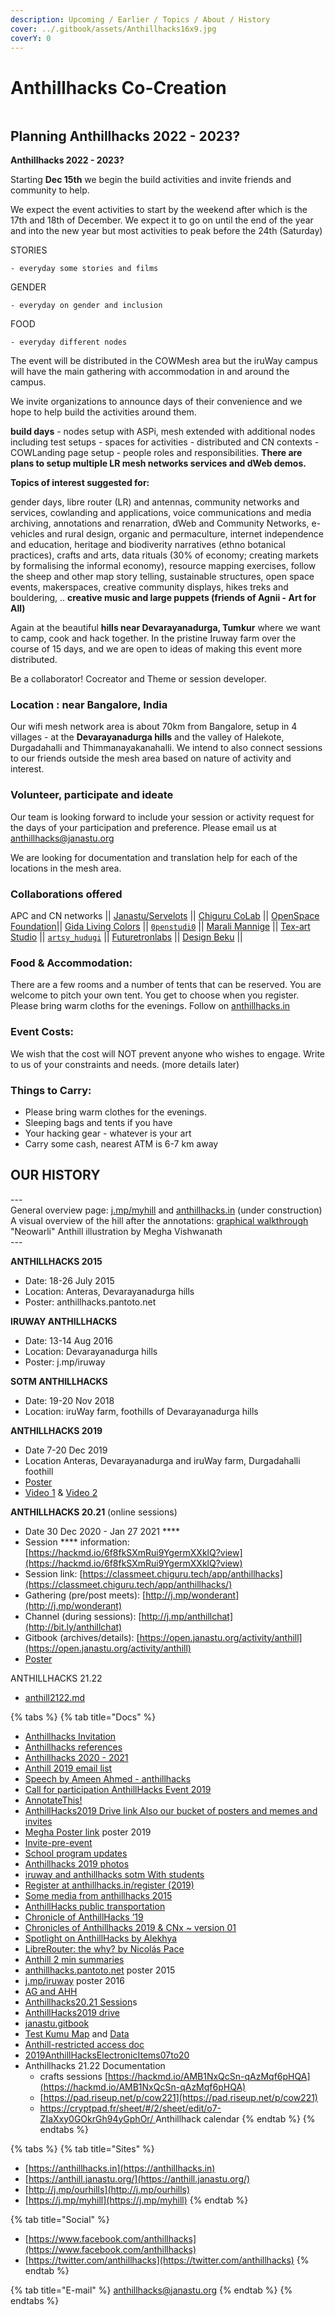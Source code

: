 ```yaml
---
description: Upcoming / Earlier / Topics / About / History
cover: ../.gitbook/assets/Anthillhacks16x9.jpg
coverY: 0
---
```


# Anthillhacks Co-Creation



<figure><img src="../.gitbook/assets/anthillhacks2022.jpg" alt=""><figcaption></figcaption></figure>

## Planning Anthillhacks 2022 - 2023?

**Anthillhacks 2022 - 2023?**

Starting **Dec 15th** we begin the build activities and invite friends and community to help.

We expect the event activities to start by the weekend after which is the 17th and 18th of December. We expect it to go on until the end of the year and into the new year but most activities to peak before the 24th (Saturday)

STORIES

```
- everyday some stories and films
```

GENDER

```
- everyday on gender and inclusion
```

FOOD

```
- everyday different nodes
```

The event will be distributed in the COWMesh area but the iruWay campus will have the main gathering with accommodation in and around the campus.

We invite organizations to announce days of their convenience and we hope to help build the activities around them.

**build days** - nodes setup with ASPi, mesh extended with additional nodes including test setups - spaces for activities - distributed and CN contexts - COWLanding page setup - people roles and responsibilities. **There are plans to setup multiple LR mesh networks services and dWeb demos.**

**Topics of interest suggested for:**

gender days, libre router (LR) and antennas, community networks and services, cowlanding and applications, voice communications and media archiving, annotations and renarration, dWeb and Community Networks, e-vehicles and rural design, organic and permaculture, internet independence and education, heritage and biodiverity narratives (ethno botanical practices), crafts and arts, data rituals (30% of economy; creating markets by formalising the informal economy), resource mapping exercises, follow the sheep and other map story telling, sustainable structures, open space events, makerspaces, creative community displays, hikes treks and bouldering, .. **creative music and large puppets  (friends of Agnii - Art for All)**

Again at the beautiful **hills near Devarayanadurga, Tumkur** where we want to camp, cook and hack together. In the pristine Iruway farm over the course of 15 days, and we are open to ideas of making this event more distributed.

Be a collaborator! Cocreator and Theme or session developer.

### Location : near Bangalore, India <a href="#location-near-bangalore-india" id="location-near-bangalore-india"></a>

Our wifi mesh network area is about 70km from Bangalore, setup in 4 villages - at the **Devarayanadurga hills** and the valley of Halekote, Durgadahalli and Thimmanayakanahalli. We intend to also connect sessions to our friends outside the mesh area based on nature of activity and interest.

### Volunteer, participate and ideate <a href="#volunteer-participate-and-ideate" id="volunteer-participate-and-ideate"></a>

Our team is looking forward to include your session or activity request for the days of your participation and preference. Please email us at [anthillhacks@janastu.org](mailto:anthillhacks@janastu.org)

We are looking for documentation and translation help for each of the locations in the mesh area.

### Collaborations offered <a href="#collaborations-offered" id="collaborations-offered"></a>

APC and CN networks || [Janastu/Servelots](https://janastu.org/) || [Chiguru CoLab](https://chigurucolab.com/) || [OpenSpace Foundation](https://openspacefoundation.in/)|| [Gida Living Colors](https://www.instagram.com/gida\_livingcolours/) || [`0penstudi0`](http://instagram.com/0penstudi0) || [Marali Mannige](https://www.instagram.com/maralimannige) || [Tex-art Studio](https://www.instagram.com/texart\_studio19) || [`artsy_hudugi`](https://www.instagram.com/artsy\_hudugi) || [Futuretronlabs](https://www.futuretronlabs.in/) || [Design Beku](http://designbeku.in) ||&#x20;

### Food & Accommodation: <a href="#food-amp-accommodation" id="food-amp-accommodation"></a>

There are a few rooms and a number of tents that can be reserved. You are welcome to pitch your own tent. You get to choose when you register. Please bring warm cloths for the evenings. Follow on [anthillhacks.in](https://anthillhacks.in)&#x20;

### Event Costs: <a href="#event-costs" id="event-costs"></a>

We wish that the cost will NOT prevent anyone who wishes to engage. Write to us of your constraints and needs. (more details later)

### Things to Carry: <a href="#things-to-carry" id="things-to-carry"></a>

* Please bring warm clothes for the evenings.
* Sleeping bags and tents if you have
* Your hacking gear - whatever is your art
* Carry some cash, nearest ATM is 6-7 km away



## OUR HISTORY

\---\
General overview page: [j.mp/myhill](http://j.mp/myhill) and [anthillhacks.in](https://anthillhacks.in/) (under construction)\
A visual overview of the hill after the annotations: [graphical walkthrough](https://anthill.janastu.org/walkthrough.html) "Neowarli" Anthill illustration by Megha Vishwanath\
\---

**ANTHILLHACKS 2015**

* Date: 18-26 July 2015
* Location: Anteras, Devarayanadurga hills
* Poster: anthillhacks.pantoto.net

**IRUWAY ANTHILLHACKS**

* Date: 13-14 Aug 2016
* Location: Devarayanadurga hills
* Poster: j.mp/iruway

**SOTM ANTHILLHACKS**

* Date: 19-20 Nov 2018
* Location: iruWay farm, foothills of Devarayanadurga hills

**ANTHILLHACKS 2019**

* Date 7-20 Dec 2019
* Location Anteras, Devarayanadurga and iruWay farm, Durgadahalli foothill
* [Poster](https://drive.google.com/file/d/1ALnVkESjv2K4tA6Z4tWB7shcPi-l4aR4/view)
* [Video 1](https://vimeo.com/392178753) & [Video 2](https://vimeo.com/390408799)

**ANTHILLHACKS 20.21** (online sessions)

* Date 30 Dec 2020 - Jan 27 2021 \*\*\*\*
* Session \*\*\*\* information: [https://hackmd.io/6f8fkSXmRui9YgermXXklQ?view](https://hackmd.io/6f8fkSXmRui9YgermXXklQ?view)
* Session link: [https://classmeet.chiguru.tech/app/anthillhacks](https://classmeet.chiguru.tech/app/anthillhacks/)
* Gathering (pre/post meets): [http://j.mp/wonderant](http://j.mp/wonderant)
* Channel (during sessions): [http://j.mp/anthillchat](http://bit.ly/anthillchat)
* Gitbook (archives/details): [https://open.janastu.org/activity/anthill](https://open.janastu.org/activity/anthill)
* [Poster](https://drive.google.com/file/d/1azzGlwuieHLys1FmhQEthIQT74G1gYlA/view)

ANTHILLHACKS 21.22

* [anthill2122.md](anthill2122.md "mention")

{% tabs %}
{% tab title="Docs" %}
* [Anthillhacks Invitation](https://hackmd.io/0QQjiiCoS9WLOwKXjfw5Hg)
* [Anthillhacks references](https://hackmd.io/THg9fxMhRnarWiRxSITj4Q)
* [Anthillhacks 2020 - 2021](https://hackmd.io/xMOBarH7TCyq1hKzWMR0Jg?view)
* [Anthill 2019 email list](https://docs.google.com/document/d/1dlmmpMHxe2QOUtwy8TQKtSBQ2lph2ApTrPult4rzXNE/edit)
* [Speech by Ameen Ahmed - anthillhacks](https://docs.google.com/document/d/1Nd67QG2y-yjT-yj6RP6gV87SHc1uweMB5GSkzAIrzwU/edit)
* [Call for participation AnthillHacks Event 2019](https://docs.google.com/document/d/1b01g49R2ZRbTsHQ6p2JpQv154aZ86DQBWlP2lMBBDKE/edit#heading=h.6agwfv2ievb1)
* [AnnotateThis!](https://docs.google.com/document/d/1ZJqvflU9Biat7n2axYdXE9YMQG0SKnJdn7d4tVriUtg/edit)
* [AnthillHacks2019 Drive link Also our bucket of posters and memes and invites](https://drive.google.com/drive/folders/1ibLrBu5b8RxhA176wNAXvgPW8diFnpNB?usp=sharing)
* [Megha Poster link](https://drive.google.com/drive/folders/1iVQGf10okx0XyC1CUCTA4jdzHAw-KLng?usp=sharing) poster 2019
* [Invite-pre-event](https://docs.google.com/document/d/19nFoEmDa0SToNqqnDH7BzXmoMDhX\_3myM21Z5MWVuQw/edit?usp=sharing)
* [School program updates](https://docs.google.com/document/d/1rtE9majdZqo-wJrTbtuPDuMVhHs6-uwQzSQsO3vTov0/edit?usp=sharing)
* [Anthillhacks 2019 photos](https://photos.app.goo.gl/ZXd5uxMeEcaYY8rdA)
* [iruway and anthillhacks sotm With students](https://photos.app.goo.gl/1WxQn4gPBG6DZnPG8)
* [Register at anthillhacks.in/register (2019)](https://forms.gle/GrWVcvdRLYNRL62LA)
* [Some media from anthillhacks 2015](https://hackmd.io/THg9fxMhRnarWiRxSITj4Q)
* [AnthillHacks public transportation](https://hackmd.io/e5bpiJzMT-GdsLdl23Tz4Q)
* [Chronicle of AnthillHacks ’19](https://themanikantan.medium.com/anthill-hacks19-87369b19b59c)
* [Chronicles of Anthillhacks 2019 & CNx \~ version 01](https://files.janastu.org/s/ETcjtTzgYr5Qjtw)
* [Spotlight on AnthillHacks by Alekhya](https://vimeo.com/392178753)
* [LibreRouter: the why? by Nicolás Pace](https://vimeo.com/390408799)
* [Anthill 2 min summaries](https://janastu.github.io/maaya/examples/)
* [anthillhacks.pantoto.net](https://anthillhacks.pantoto.net/) poster 2015
* [j.mp/iruway](http://j.mp/iruway) poster 2016
* [AG and AHH](https://hackmd.io/FFzPF2RZRCSuQMyaRRu9Iw)
* [Anthillhacks20.21 Session](https://files.janastu.org/s/cZprCcGcj4DXRsH)s
* [AnthillHacks2019 drive](https://drive.google.com/drive/folders/1ibLrBu5b8RxhA176wNAXvgPW8diFnpNB?usp=sharing)
* [janastu.gitbook](https://janastu.gitbook.io/anthillhacks/)
* [Test Kumu Map](https://embed.kumu.io/e69c048e410f2ad69e6994e4c27eb64e) and [Data](https://docs.google.com/spreadsheets/d/1eGivGIOd541o-IRvGqM5WQN0P1uEz9K5ajXqAc8v3ds/edit?usp=sharing)
* [Anthill-restricted access doc](https://docs.google.com/document/d/1lk5RhtMIBl14KJ\_3vMGXKmxb0MY2gtlCU5zZhl5ilXo/edit?usp=sharing)
* [2019AnthillHacksElectronicItems07to20](https://docs.google.com/spreadsheets/d/1CvJ7xNfW54Rld1Aqz68loMdm6TIMF0ZgxuJ1X-58ROg/edit?usp=sharing)
* Anthillhacks 21.22 Documentation
  * crafts sessions [https://hackmd.io/AMB1NxQcSn-qAzMqf6pHQA](https://hackmd.io/AMB1NxQcSn-qAzMqf6pHQA)
  * [https://pad.riseup.net/p/cow221](https://pad.riseup.net/p/cow221)
  * [https://cryptpad.fr/sheet/#/2/sheet/edit/o7-ZIaXxy0GOkrGh94yGphOr/ ](https://cryptpad.fr/sheet/#/2/sheet/edit/o7-ZIaXxy0GOkrGh94yGphOr/)Anthillhack calendar
{% endtab %}
{% endtabs %}

{% tabs %}
{% tab title="Sites" %}
* [https://anthillhacks.in](https://anthillhacks.in)
* [https://anthill.janastu.org/](https://anthill.janastu.org/)
* [http://j.mp/ourhills](http://j.mp/ourhills)
* [https://j.mp/myhill](https://j.mp/myhill)
{% endtab %}

{% tab title="Social" %}
* [https://www.facebook.com/anthillhacks](https://www.facebook.com/anthillhacks)
* [https://twitter.com/anthillhacks](https://twitter.com/anthillhacks)
{% endtab %}

{% tab title="E-mail" %}
anthillhacks@janastu.org
{% endtab %}
{% endtabs %}
